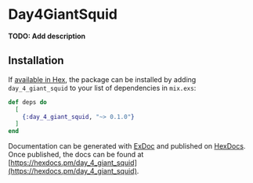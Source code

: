 # Day4GiantSquid

**TODO: Add description**

## Installation

If [available in Hex](https://hex.pm/docs/publish), the package can be installed
by adding `day_4_giant_squid` to your list of dependencies in `mix.exs`:

```elixir
def deps do
  [
    {:day_4_giant_squid, "~> 0.1.0"}
  ]
end
```

Documentation can be generated with [ExDoc](https://github.com/elixir-lang/ex_doc)
and published on [HexDocs](https://hexdocs.pm). Once published, the docs can
be found at [https://hexdocs.pm/day_4_giant_squid](https://hexdocs.pm/day_4_giant_squid).

